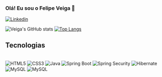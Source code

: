 ### Olá! Eu sou o Felipe Veiga 👋

[![Linkedin](https://img.shields.io/badge/LinkedIn-0077B5?style=for-the-badge&logo=linkedin&logoColor=white)](https://www.linkedin.com/in/felipe-veiga-929835211/)

![Veiga's GitHub stats](https://github-readme-stats.vercel.app/api?username=FelipeVVSilva&show_icons=true&theme=highcontrast)
[![Top Langs](https://github-readme-stats.vercel.app/api/top-langs/?username=FelipeVVSilva)](https://github.com/anuraghazra/github-readme-stats)

## Tecnologias

<div style="display: inline_block"><br>
  <img align="center" alt="HTML5" src="https://img.shields.io/badge/HTML5-E34F26?style=for-the-badge&logo=html5&logoColor=white"></img>
  <img align="center" alt="CSS3" src="https://img.shields.io/badge/CSS3-1572B6?style=for-the-badge&logo=css3&logoColor=white"></img>
  <img align="center" alt="Java" src="https://img.shields.io/badge/Java-ED8B00?style=for-the-badge&logo=openjdk&logoColor=white"></img>
  <img align="center" alt="Spring Boot" src="https://img.shields.io/badge/Spring-6DB33F?style=for-the-badge&logo=spring&logoColor=white"></img>
  <img align="center" alt="Spring Security" src="https://img.shields.io/badge/Spring_Security-6DB33F?style=for-the-badge&logo=Spring-Security&logoColor=white"></img>
  <img align="center" alt="Hibernate" src="https://img.shields.io/badge/Hibernate-59666C?style=for-the-badge&logo=Hibernate&logoColor=white"></img>
  <img align="center" alt="MySQL" src="https://img.shields.io/badge/MySQL-005C84?style=for-the-badge&logo=mysql&logoColor=white"></img>
  <img align="center" alt="MySQL" src="https://img.shields.io/badge/json%20web%20tokens-323330?style=for-the-badge&logo=json-web-tokens&logoColor=pink"></img>
</div>
